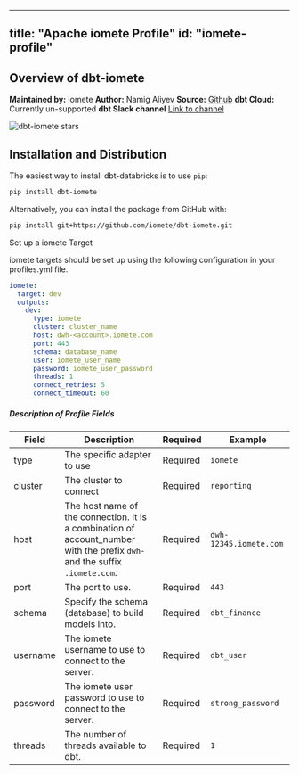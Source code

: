 ---
title: "Apache iomete Profile"
id: "iomete-profile"
 ---

## Overview of dbt-iomete

**Maintained by:** iomete
**Author:** Namig Aliyev
**Source:** [Github](https://github.com/iomete/dbt-iomete)
**dbt Cloud:** Currently un-supported
**dbt Slack channel** [Link to channel]()


![dbt-iomete stars](https://img.shields.io/github/stars/iomete/dbt-iomete?style=for-the-badge)

## Installation and Distribution

The easiest way to install dbt-databricks is to use `pip`:


```zsh
pip install dbt-iomete
```

Alternatively, you can install the package from GitHub with:

```zsh
pip install git+https://github.com/iomete/dbt-iomete.git
```

Set up a iomete Target

iomete targets should be set up using the following configuration in your profiles.yml file.

<File name='profiles.yml'>

```yaml
iomete:
  target: dev
  outputs:
    dev:
      type: iomete
      cluster: cluster_name
      host: dwh-<account>.iomete.com
      port: 443
      schema: database_name
      user: iomete_user_name
      password: iomete_user_password
      threads: 1
      connect_retries: 5
      connect_timeout: 60
```

</File>

##### Description of Profile Fields

| Field    | Description                                                                                                                           | Required | Example                |
|----------|---------------------------------------------------------------------------------------------------------------------------------------|----------|------------------------|
| type     | The specific adapter to use                                                                                                           | Required | `iomete`               |
| cluster  | The cluster to connect                                                                                                                | Required | `reporting`            |
| host     | The host name of the connection. It is a combination of <br/>account_number with the prefix `dwh-` <br/>and the suffix `.iomete.com`. | Required | `dwh-12345.iomete.com` |
| port     | The port to use.                                                                                                                      | Required | `443`                  |
| schema   | Specify the schema (database) to build models into.                                                                                   | Required | `dbt_finance`          |
| username | The iomete username to use to connect to the server.                                                                                  | Required | `dbt_user`             |
| password | The iomete user password to use to connect to the server.                                                                             | Required | `strong_password`      |
| threads  | The number of threads available to dbt.                                                                                               | Required | `1`                    |